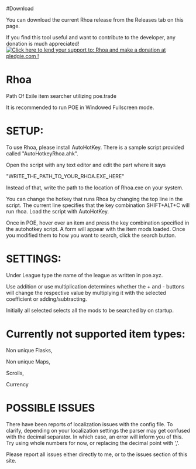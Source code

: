 #Download

You can download the current Rhoa release from the Releases tab on this page.

If you find this tool useful and want to contribute to the developer, any donation is much appreciated!
<a href='https://pledgie.com/campaigns/30354'><img alt='Click here to lend your support to: Rhoa and make a donation at pledgie.com !' src='https://pledgie.com/campaigns/30354.png?skin_name=chrome' border='0' ></a>

# Rhoa
Path Of Exile item searcher utilizing poe.trade

It is recommended to run POE in Windowed Fullscreen mode.

# SETUP:

To use Rhoa, please install AutoHotKey. There is a sample script provided called "AutoHotkeyRhoa.ahk".

Open the script with any text editor and edit the part where it says

"WRITE_THE_PATH_TO_YOUR_RHOA.EXE_HERE"

Instead of that, write the path to the location of Rhoa.exe on your system.

You can change the hotkey that runs Rhoa by changing the top line in the script. The current line specifies that the key combination SHIFT+ALT+C will run rhoa.
Load the script with AutoHotKey.

Once in POE, hover over an item and press the key combination specified in the autohotkey script. A form will appear with the item mods loaded. Once you modified them to how you want to search, click the search button.

# SETTINGS:
Under League type the name of the league as written in poe.xyz.

Use addition or use multiplication determines whether the + and - buttons will change the respective value by multiplying it with the selected coefficient or adding/subtracting.

Initially all selected selects all the mods to be searched by on startup.

# Currently not supported item types:
Non unique Flasks,

Non unique Maps,

Scrolls,

Currency

# POSSIBLE ISSUES
There have been reports of localization issues with the config file. To clarify, depending on your localization settings the parser may get confused with the decimal separator. In which case, an error will inform you of this. Try using whole numbers for now, or replacing the decimal point with ','.

Please report all issues either directly to me, or to the issues section of this site. 


